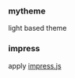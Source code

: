 ### mytheme

light based theme

### impress

apply [impress.js][]

[impress.js]: https://github.com/bartaz/impress.js "impress.js"
